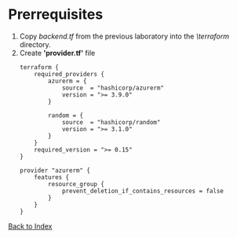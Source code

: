 # Prerrequisites

1. Copy *backend.tf* from the previous laboratory into the *\terraform* directory.
2. Create **'provider.tf'** file
    ```
    terraform {
        required_providers {
            azurerm = {
                source  = "hashicorp/azurerm"
                version = ">= 3.9.0"
            }

            random = {
                source  = "hashicorp/random"
                version = ">= 3.1.0"
            }
        }
        required_version = ">= 0.15"
    }

    provider "azurerm" {
        features {
            resource_group {
                prevent_deletion_if_contains_resources = false
            }
        }
    }
    ```

[Back to Index](/README.md)